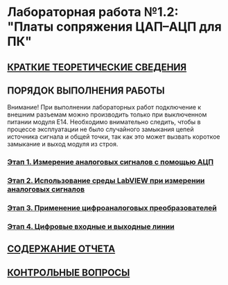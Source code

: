 # Лабораторная работа №1.2: "Платы сопряжения ЦАП–АЦП для ПК"
## [КРАТКИЕ ТЕОРЕТИЧЕСКИЕ СВЕДЕНИЯ](theory.html)  
## ПОРЯДОК ВЫПОЛНЕНИЯ РАБОТЫ 
Внимание! При выполнении лабораторных работ подключение к внешним разъемам можно производить только при выключенном питании модуля Е14. Необходимо внимательно следить, чтобы в процессе эксплуатации не было случайного замыкания цепей источника сигнала и общей точки, так как это может вызвать короткое замыкание и выход модуля из строя. 

### [Этап 1. Измерение аналоговых сигналов с помощью АЦП](step_1.html) 
### [Этап 2. Использование среды LabVIEW  при измерении аналоговых сигналов](step_2.html)
### [Этап 3. Применение цифроаналоговых преобразователей](step_3.html)  
### [Этап 4. Цифровые входные и выходные линии](step_4.html) 
## [СОДЕРЖАНИЕ ОТЧЕТА](report.html)
## [КОНТРОЛЬНЫЕ ВОПРОСЫ](test.html)
